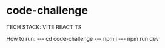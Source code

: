 # code-challenge

TECH STACK:
VITE
REACT
TS

How to run:
--- cd code-challenge
--- npm i
--- npm run dev
